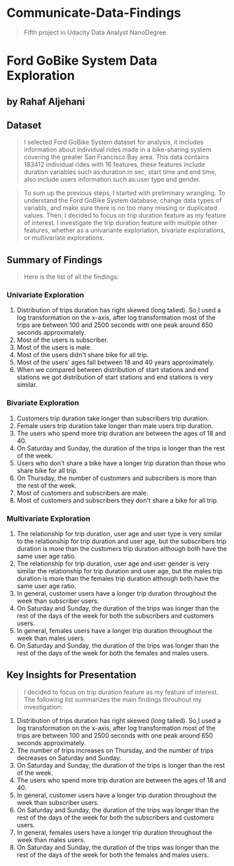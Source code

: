 # Communicate-Data-Findings
>Fifth project in Udacity Data Analyst NanoDegree

# Ford GoBike System Data Exploration
## by Rahaf Aljehani


## Dataset

> I selected Ford GoBike System dataset for analysis, it includes information about individual rides made in a bike-sharing system covering the greater San Francisco Bay area. This data contains 183412 individual rides with 16 features, these features include duration variables such as:duration in sec, start time and end time, also include users information such as:user type and gender.

>To sum up the previous steps, I started with preliminary wrangling. To understand the Ford GoBike System database, change data types of variabls, and make sure there is no too many missing or duplicated values. Then, I decided to focus on trip duration feature as my feature of interest. I investigate the trip duration feature with multiple other features, whether as a univariante exploriation, bivariate explorations, or multivariate explorations.


## Summary of Findings

> Here is the list of all the findings: 
### Univariate Exploration
1. Distribution of trips duration has right skewed (long talied). So,I used a log transformation on the x-axis, after log transformation most of the trips are between 100 and 2500 seconds with one peak around 650 seconds approximately.
2. Most of the users is subscriber.
3. Most of the users is male.
4. Most of the users didn't share bike for all trip.
5. Most of the users' ages fall between 18 and 40 years approximately.
6. When we compared between distribution of start stations and end stations we got distribution of start stations and end stations is very similar.

### Bivariate Exploration
1. Customers trip duration take longer than subscribers trip duration.
2. Female users trip duration take longer than male users trip duration.
3. The users who spend more trip duration are between the ages of 18 and 40.
4. On Saturday and Sunday, the duration of the trips is longer than the rest of the week.
5. Users who don't share a bike have a longer trip duration than those who share bike for all trip.
6. On Thursday, the number of customers and subscribers is more than the rest of the week.
7. Most of customers and subscribers are male.
8. Most of customers and subscribers they don't share a bike for all trip.

### Multivariate Exploration
1. The relationship for trip duration, user age and user type is very similar to the relationship for trip duration and user age, but the subscribers trip duration is more than the customers trip duration although both have the same user age ratio.
2. The relationship for trip duration, user age and user gender is very similar the relationship for trip duration and user age, but the males trip duration is more than the females trip duration although both have the same user age ratio.
3. In general, customer users have a longer trip duration throughout the week than subscriber users.
4. On Saturday and Sunday, the duration of the trips was longer than the rest of the days of the week for both the subscribers and customers users.
5. In general, females users have a longer trip duration throughout the week than males users.
6. On Saturday and Sunday, the duration of the trips was longer than the rest of the days of the week for both the females and males users.


## Key Insights for Presentation

> I decided to focus on trip duration feature as my feature of interest.
The following list summarizes the main findings throuhout my investigation:
1. Distribution of trips duration has right skewed (long talied). So,I used a log transformation on the x-axis, after log transformation most of the trips are between 100 and 2500 seconds with one peak around 650 seconds approximately. 
2. The number of trips increases on Thursday, and the number of trips decreases on Saturday and Sunday.
3. On Saturday and Sunday, the duration of the trips is longer than the rest of the week.
4. The users who spend more trip duration are between the ages of 18 and 40.
5. In general, customer users have a longer trip duration throughout the week than subscriber users.
6. On Saturday and Sunday, the duration of the trips was longer than the rest of the days of the week for both the subscribers and customers users.
7. In general, females users have a longer trip duration throughout the week than males users.
8. On Saturday and Sunday, the duration of the trips was longer than the rest of the days of the week for both the females and males users.


